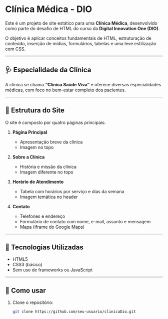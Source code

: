 # Clínica Médica - DIO

Este é um projeto de site estático para uma **Clínica Médica**, desenvolvido como parte do desafio de HTML do curso da **Digital Innovation One (DIO)**.

O objetivo é aplicar conceitos fundamentais de HTML, estruturação de conteúdo, inserção de mídias, formulários, tabelas e uma leve estilização com CSS.

---

## 🩺 Especialidade da Clínica

A clínica se chama **“Clínica Saúde Viva”** e oferece diversas especialidades médicas, com foco no bem-estar completo dos pacientes.

---

## 📄 Estrutura do Site

O site é composto por quatro páginas principais:

1. **Página Principal**  
   - Apresentação breve da clínica
   - Imagem no topo

2. **Sobre a Clínica**  
   - História e missão da clínica
   - Imagem diferente no topo

3. **Horário de Atendimento**  
   - Tabela com horários por serviço e dias da semana
   - Imagem temática no header

4. **Contato**  
   - Telefones e endereço
   - Formulário de contato com nome, e-mail, assunto e mensagem
   - Mapa (iframe do Google Maps)

---

## 📁 Tecnologias Utilizadas

- HTML5
- CSS3 (básico)
- Sem uso de frameworks ou JavaScript

---

## 🚀 Como usar

1. Clone o repositório:
   ```bash
   git clone https://github.com/seu-usuario/clinicaDio.git
